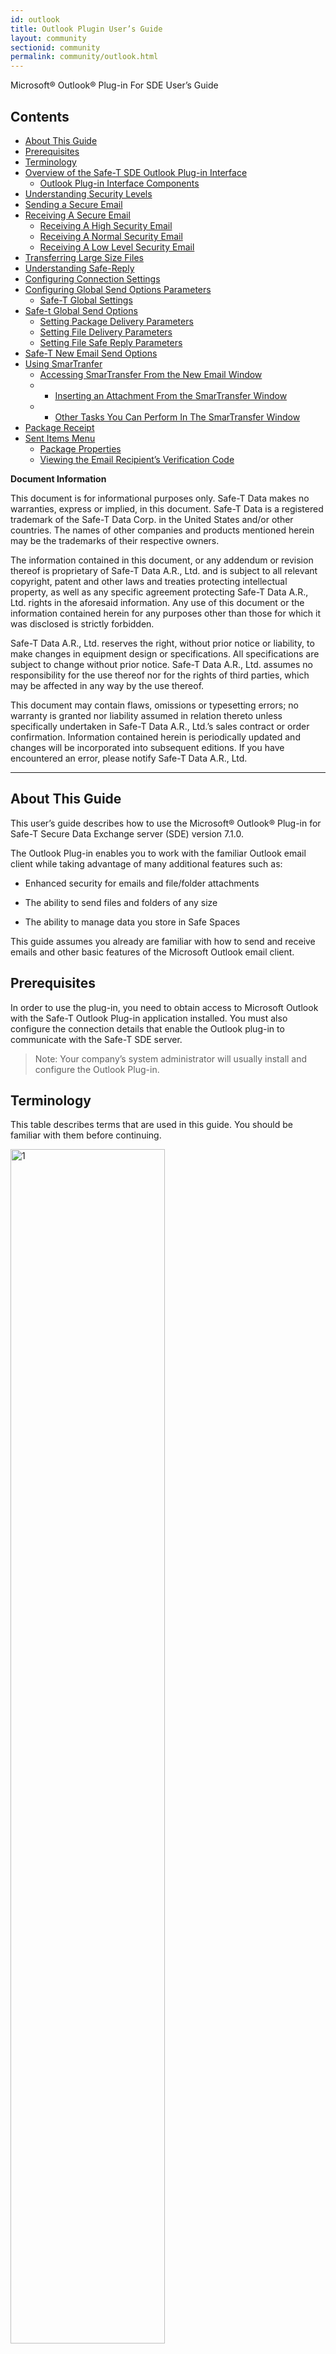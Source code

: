 ```yaml
---
id: outlook
title: Outlook Plugin User’s Guide
layout: community
sectionid: community
permalink: community/outlook.html
---
```


Microsoft® Outlook® Plug-in For SDE User’s Guide


## Contents

- [About This Guide](#about-this-guide)
- [Prerequisites](#prerequisites)
- [Terminology](#terminology)
- [Overview of the Safe-T SDE Outlook Plug-in Interface](#overview-of-the-safe-t-sde-outlook-plug-in-interface)
  - [Outlook Plug-in Interface Components](#outlook-plugin-interface-components)
- [Understanding Security Levels](#understanding-security-levels)
- [Sending a Secure Email](#sending-a-secure-email)
- [Receiving A Secure Email](#receiving-a-secure-email)
  - [Receiving A High Security Email](#receiving-a-high-security-email)
  - [Receiving A Normal Security Email](#receiving-a-normal-security-email)
  - [Receiving A Low Level Security Email](#receiving-a-low-level-security-email)
- [Transferring Large Size Files](#transferring-large-size-files)
- [Understanding Safe-Reply](#understanding-safe-reply)
- [Configuring Connection Settings](#configuring-connection-settings)
- [Configuring Global Send Options Parameters](#configuring-global-send-options-parameters)
  - [Safe-T Global Settings](#safe-t-global-settings)
- [Safe-t Global Send Options](#safe-t-global-send-options)
  - [Setting Package Delivery Parameters](#setting-package-delivery-parameters)
  - [Setting File Delivery Parameters](#setting-file-delivery-parameters)
  - [Setting File Safe Reply Parameters](#setting-file-safe-reply-parameters)
- [Safe-T New Email Send Options](#safe-t-new-email-send-options)
- [Using SmarTranfer](#using-smarTranfer)
  - [Accessing SmarTransfer From the New Email Window](#accessing-smartransfer-from-the-new-email-window)
  - - [Inserting an Attachment From the SmarTransfer Window](#inserting-an-attachment-from-the-smartransfer-window)
  - - [Other Tasks You Can Perform In The SmarTransfer Window](#other-tasks-you-can-perform-in-the-smartransfer-window)
- [Package Receipt](#package-receipt)
- [Sent Items Menu](#sent-items-menu)
  - [Package Properties](#package-properties)
  - [Viewing the Email Recipient’s Verification Code](#viewing-the-email-recipients-verification-code)

**Document Information**

This document is for informational purposes only. Safe-T Data makes no warranties, express or implied, in this document. Safe-T Data is a registered trademark of the Safe-T Data Corp. in the United States and/or other countries. The names of other companies and products mentioned herein may be the trademarks of their respective owners.

The information contained in this document, or any addendum or revision thereof is proprietary of Safe-T Data A.R., Ltd. and is subject to all relevant copyright, patent and other laws and treaties protecting intellectual property, as well as any specific agreement protecting Safe-T Data A.R., Ltd. rights in the aforesaid information. Any use of this document or the information contained herein for any purposes other than those for which it was disclosed is strictly forbidden. 

Safe-T Data A.R., Ltd. reserves the right, without prior notice or liability, to make changes in equipment design or specifications. All specifications are subject to change without prior notice. 
Safe-T Data A.R., Ltd. assumes no responsibility for the use thereof nor for the rights of third parties, which may be affected in any way by the use thereof. 

This document may contain flaws, omissions or typesetting errors; no warranty is granted nor liability assumed in relation thereto unless specifically undertaken in Safe-T Data A.R., Ltd.’s sales contract or order confirmation. Information contained herein is periodically updated and changes will be incorporated into subsequent editions. If you have encountered an error, please notify Safe-T Data A.R., Ltd. 

------------

## About This Guide

This user’s guide describes how to use the Microsoft® Outlook® Plug-in for Safe-T Secure Data Exchange server (SDE) version 7.1.0.

The Outlook Plug-in enables you to work with the familiar Outlook email client while taking advantage of many additional features such as:

* Enhanced security for emails and file/folder attachments

* The ability to send files and folders of any size

* The ability to manage data you store in Safe Spaces

This guide assumes you already are familiar with how to send and receive emails and other basic features of the Microsoft Outlook email client.

## Prerequisites

In order to use the plug-in, you need to obtain access to Microsoft Outlook with the Safe-T Outlook Plug-in application installed. You must also configure the connection details that enable the Outlook plug-in to communicate with the Safe-T SDE server.
 >Note: Your company’s system administrator will usually install and configure the Outlook Plug-in.

## Terminology

This table describes terms that are used in this guide. You should be familiar with them before continuing.

<img src="https://github.com/orensrauch/The_Software_Testing_Router/blob/main/outlook/1.jpg?raw=true" alt="1" width="70%"/>

## Overview of the Safe-T SDE Outlook Plug-in Interface

This section provides a high-level overview describing how you can access the Secure Transport features within the Outlook Plug-in interface.

Starting in your Outlook email client, select the Home tab > New Email > Secure Transport tab. A new message window appears displaying the Outlook Plug-in icons. 

<img src="https://github.com/orensrauch/The_Software_Testing_Router/blob/main/outlook/2.png?raw=true" alt="2" width="70%"/>

## Outlook Plug-in Interface Components

This table describes the main Outlook Plug-in components available to you in the Plug-in ribbon. Subsequent sections in this guide explain each of the features in greater detail.

<img src="https://github.com/orensrauch/The_Software_Testing_Router/blob/main/outlook/3.jpg?raw=true" alt="3" width="70%"/>

 >Note: You can attach files and folders using either Insert File/Folder or SmarTransfer in each email you send but not both. To send file attachments from your local computer and from Safe Spaces you need to send separate emails.

## Understanding Security Levels

The Outlook Plug-in provides three security levels you can choose from: High, Normal, and Low. You select a security level each time you send an email.

 >Tip: Your system administrator may enforce using a particular security level, for example High, by disabling (greying out) a security option.

The following tables describe the available email security levels:

<img src="https://github.com/orensrauch/The_Software_Testing_Router/blob/main/outlook/4.jpg?raw=true" alt="4" width="70%"/>

Select the High security level to encrypt both your email message and file/folder attachments. For example, if you send someone an email detailing your company’s business plans for the next quarter and include charts in an attached PPT presentation you should encrypt both the email message and attachment. 

  >Info: The High security level encrypts both the email message and file/folder attachments in an Outlook Safe Space on the Safe-T SDE server. When a recipient logs in to download them, they are decrypted and streamed over a secure protocol to the recipient.

**Normal**:
Similar to the High security level except the file/folder attachments are encrypted but the email message is not. Recipients are required to authenticate using an OTP verification code before accessing the file/folder attachments.
>Note: Registered recipients log in using their own login credentials instead of the OTP verification code.

The Normal security level encrypts your file/folder attachments. For example, if you send a business partner a PDF file containing an order form the email message itself might not require encryption though the file/folder attachments should be.

**Low**: 
The file/folder attachments are made available to your email recipients by sending them a link to download the files securely from the Safe-T SDE server. Using Low security, recipients do not have to authenticate.

## Sending a Secure Email 

This section describes the essential steps to send secure emails with attachments.

**To send a secure email:**

1.	New Email > Secure Transport tab > Secure Transport(On). The Outlook Plug-in toolbar interface appears. 

2.	Select the email security level you want: High, Normal, or Low.

3.	Fill out the To, Subject, and your message.

4.	Insert a file attachment using either Insert File/Folder or SmarTransfer.

 	The Insert File/Folder button provides the same functionality as the Outlook Message > Attach file paper clip icon in Outlook. Click the button and browse on your local computer for files you want to attach.
 	The SmarTransfer button enables you to attach files that are stored in your Safe Spaces. Click the button and browse in your Safe Spaces for files you want to attach as links.

 >Note: 1. If you right-click a file, the context menu includes a link: “Safe-T Secure Transport”. Click the link and the file you selected is loaded into the new email window as an attachment. You can insert file/folder attachments using either Insert/File Folder or SmarTransfer but in a given email you can use only one of the methods. 

2. To send file attachments from your local computer and from Safe Spaces, you need to send the file attachments in separate emails.

## Receiving A Secure Email
This section describes how to receive a secure email and attachments. The method is different depending on the level of security chosen by the email sender.

### Receiving A High Security Email
When a user sends a high security email, both the message and attachments are encrypted.

The recipient receives an email with an empty message area (some boilerplate text) and a link to download secure content. In a separate email, or in an SMS, the recipient is provided with an OTP verification code. Registered users log in with their own login credentials.

  >Info: The recipient cannot view the sender’s message in the email. The sender’s email message and file/folder attachments are stored securely on the Safe-T SDE server.

**Figure 5: Recipient Receives High Security Level Email**

<img src="https://github.com/orensrauch/The_Software_Testing_Router/blob/main/outlook/5.png?raw=true" alt="5" width="70%"/>

In a second email, or by SMS, the recipient gets an OTP verification code. A typical verification code consists of 4 digits (e.g. 8240).

The recipient now can click the Secure Content link to display a Safe-T SDE Secure content download web page. The web page is for user authentication and looks similar to this: 

**Figure 6: Recipient Logs In By Entering OTP**

<img src="https://github.com/orensrauch/The_Software_Testing_Router/blob/main/outlook/6.png?raw=true" alt="6" width="70%"/>

**The recipient enters a verification code and clicks Submit.**

If the verification code is correct, a web page displays the following information:

•	A decrypted message now viewable by the recipient. 

•	A link enabling the recipient to download the encrypted file attachment.

**Figure 7: Decrypted High Security Message**

<img src="https://github.com/orensrauch/The_Software_Testing_Router/blob/main/outlook/7.png?raw=true" alt="7" width="70%"/>

 >Tip: The file attachment is stored securely on the Safe-T SDE server. When the recipient authenticates using the verification code, the file can be downloaded. File or zipped folder attachments are always downloaded from the Safe-T SDE server using a secure communications protocol.

When the recipient downloads a file attachment, the sender receives an email report update noting that the email recipient downloaded a file attachment you sent. For more information, see the section describing the Package Receipt.

**Figure 8: Sender Receives a Delivery Receipt**

<img src="https://github.com/orensrauch/The_Software_Testing_Router/blob/main/outlook/8.png?raw=true" alt="8" width="70%"/>

### Receiving A Normal Security Email

When a user sends an email using the Normal security level, the attachments are encrypted however the message is not. 

In this example, a sender who submitted to the accounting department a travel expenses report did not think the message needed to be sent securely though the attached XLS file is encrypted.

**Figure 9: Recipient Receives Normal Security Email**

<img src="https://github.com/orensrauch/The_Software_Testing_Router/blob/main/outlook/9.png?raw=true" alt="9" width="70%"/>

The recipient, in this example the company accounting department, receives an email with the sender’s message visible and a link for downloading Secure Content. In a separate email, or in an SMS, the recipient is provided with an OTP verification code. A typical verification code consists of 4 digits (e.g. 9243).

  >Info: The recipient views the sender’s message as plain visible text. However, the file/folder attachments are stored securely on the Safe-T SDE server.

The recipient clicks the Secure Content link to display a secure content download web page. The web page is for user authentication and will look similar to this:

**Figure 10: Recipient Enters OTP Verification code**

<img src="https://github.com/orensrauch/The_Software_Testing_Router/blob/main/outlook/10.png?raw=true" alt="10" width="70%"/>

The recipient enters the verification code and clicks Submit.

If the verification code is correct, a web page appears with a link that enables the recipient to download the encrypted file attachment.

**Figure 11: Download Normal Security Attachments**
<img src="https://github.com/orensrauch/The_Software_Testing_Router/blob/main/outlook/11.png?raw=true" alt="11" width="70%"/>

 >Tip: The file attachment is stored securely on the Safe-T SDE server. When the recipient authenticates using the verification code the file can be downloaded. The file/folder attachments are always downloaded from the Safe-T SDE server using a secure communication protocol.

When the recipient downloads a file attachment, the sender receives an email update report noting the recipient downloaded a file attachment you sent.

**Figure 12: Sender Receives a Delivery Receipt**

<img src="https://github.com/orensrauch/The_Software_Testing_Router/blob/main/outlook/12.png?raw=true" alt="12" width="70%"/>

### Receiving A Low Level Security Email

When a user sends an email using the Low security level, the file/folder attachments are sent to email recipients with a link to download them securely from the Safe-T SDE server. Using Low security, recipients do not have to authenticate.

**Figure 13: Recipient Receives a Low Security Email**

<img src="https://github.com/orensrauch/The_Software_Testing_Router/blob/main/outlook/13.png?raw=true" alt="13" width="70%"/>

In this example, the sender did not consider the lunch invitation or the enclosed map to the Waffle House confidential enough to send using a higher level of security.

However, email attachments sent using the Low security level are downloaded from the Safe-T SDE server using a secure HTTPS network link.

## Transferring Large Size Files

An advantage of using Safe-T SDE, in addition to enabling secure data storage and transfer, is the capability to send files of any size, for instance 5GB. If upload or download times become lengthy you can send large files from a dedicated client computer or send the files overnight. 

 >Tip: If you do not want to encrypt large files, you can send them using the Low security level.
  >Info: Microsoft Outlook blocks sending or receiving attachments that exceed 20 MB and often company system administrators set a limit of 10 MB. Using Safe-T SDE, you can easily send them.

## Understanding Safe-Reply

The Safe-Reply invitation allows your email recipient to respond securely to you in an email with secure attachments.

 >Tip: Individuals outside your organization do not have a Safe-T SDE account or any additional software installed. They can send you safe email replies securely that include large file/folder attachments.

**Figure 14: Send a Safe-Reply Invitation**

<img src="https://github.com/orensrauch/The_Software_Testing_Router/blob/main/outlook/14.png?raw=true" alt="14" width="70%"/>

To send a Safe-Reply invitation: In a new email > Secure Transport On > click the Safe-Reply checkbox > set the security level to either Normal or High.

The email recipient receives a verification code and a separate email that looks similar to this:

**Figure 15: Recipient Receives a Delivery Receipt**

<img src="https://github.com/orensrauch/The_Software_Testing_Router/blob/main/outlook/15.png?raw=true" alt="15" width="70%"/>

**Secure Content link**: Access the sender’s message (if the security level=High) and attachments. You need to enter your verification code in an authentication web page.

**Accept Invitation link**: Access a web page that enables you to reply one time securely to the sender with a message and attachments. You need to enter your verification code in an authentication web page.

**Figure 16: Recipient Can Send a Safe Reply** 

<img src="https://github.com/orensrauch/The_Software_Testing_Router/blob/main/outlook/16.png?raw=true" alt="16" width="70%"/>

The recipient writes a message > adds file attachments > clicks Next.

A confirm details window appears. Click Next.

**Figure 17: Recipient Can Add File Attachments To The Safe Reply**

<img src="https://github.com/orensrauch/The_Software_Testing_Router/blob/main/outlook/17.png?raw=true" alt="17" width="70%"/>

The Safe-Reply is sent and a message appears: “Action completed successfully”.

The original sender receives an email with a Secure Content link. Clicking the link opens a Safe-T web download page into which the sender enters a verification code or is allowed to log in as a registered user. 

## Configuring Connection Settings


This section describes how to configure the connection details that enable the Outlook plug-in to communicate with the Safe-T SDE server.

 Note: Your company’s system administrator will usually install and configure the Outlook Plug-in.

**To open the connection settings window**

1.	In the Outlook client ribbon, click the Add-ins tab.

2.	Click the Safe-T button, then click Settings. A Settings window appears.

3.	Click the Connection tab if it is not already selected.

**Figure 18: Global Settings Connection Tab**

<img src="https://github.com/orensrauch/The_Software_Testing_Router/blob/main/outlook/18.png?raw=true" alt="18" width="70%"/>

**Enter values for these fields. Note that in general the connection details to the Safe-T SDE server are configured by your system administrator.**

•	**User name**: The Safe-T SDE server account user name.

•	**Password**: The Safe-T SDE server account password.

•	**RemoteUFID**: Identifier used to connect the Outlook Plug-in with a specific Safe Space in the Safe-T SDE server.

•	**Server Name or IP address**: Safe-T SDE server network address.

•	**Test Settings**: Click to verify you have a connection to the Safe-T SDE server. If you are connected a message appears: “Success. You have a valid connection”.

If you change any connection details, **click OK**.

## Configuring Global Send Options Parameters

Global features refer to parameters you can set as default values for all emails. They are applied whenever you send an email. However, these are exceptions:

•	Your system administrator can enforce all configuration parameters. When this occurs, the option you see is disabled (i.e. greyed out).

•	You can override global Send Option settings on an individual basis when you open a new email window. 


 >Note: This section describes only the most important configuration parameters.


## Safe-T Global Settings


You can automate when to send emails using the Plug-in Secure Transfer feature by setting a rule on how Safe-T SDE handles file attachments. 

When you send an email as an ordinary Outlook user without setting Secure Transport On, if your email and attachments meet the condition you set with this feature, Secure Transport will be automatically set to On.

**To set a file attachments rule:**

1.	In the Outlook Plug-in client, click Add-ins > Safe-T > Settings > Settings tab.


**Figure 19: Global Settings Tab**

<img src="https://github.com/orensrauch/The_Software_Testing_Router/blob/main/outlook/19.png?raw=true" alt="19" width="70%"/>

2.	**In Use Safe-T to send, select one of these options:**

•	All attachments: If your Outlook email contains a file attachment, Secure Transport will be turned on.

•	Attachments larger than: If your Outlook email contains a file attachment that is larger in size than a number you set (e.g. 15 MB), Secure Transport will be turned on.

  >Info:Microsoft Outlook blocks sending or receiving attachments that exceed 20 MB and often company system administrators set a limit of 10 MB. For more information, see Transferring Large Size Files.

•	Attachments on demand: Your Outlook email will be sent with Secure Transport Off, unless you click the Secure Transport tab and Secure Transport On.

•	All messages: Your Outlook email will be sent with Secure Transport whether you are sending a message with or without any file attachments.

•	Ask me before sending: If you select this option, when you click Send a prompt will display asking you if you want to send the email and attachments using either High, Normal, or Low security.

3.	When you are done making changes, click OK.

## Safe-T Global Send Options

Global Send Options refer to parameters you can set as default values for all emails. They are applied whenever you send an email. However, these are exceptions:
•	Your system administrator can enforce all configuration parameters. When this occurs, the option you see is disabled (i.e. greyed out).

•	You can override global Send Option settings on an individual basis when you open a new email window. 

 >Note: This section describes only the most important configuration parameters.

## Setting Package Delivery Parameters

**To Configure Send Options (Package Delivery Settings tab):**
In the Outlook Plug-in client, click Add-ins > Safe-T > Send Options > Package Delivery Settings tab.

**Figure 20: Global Send Options Package Delivery Tab**

<img src="https://github.com/orensrauch/The_Software_Testing_Router/blob/main/outlook/20.png?raw=true" alt="20" width="70%"/>

You can optionally configure these parameters:

•	**Package will expire after**: Set the duration in days after which your recipients cannot access your package using the Secure Content link in the email you send.

•	**Secure Deliver with OTP (One-Time Password)**: If you select the checkbox, your recipients will need to authenticate using a verification code that is sent to them either in a separate email, or by SMS. Note: Registered recipients log in using their own login credentials.

•	**Via Cell-Phone (SMS)**: If you select the checkbox, your recipients will receive an OTP verification code via SMS. By default, recipients are sent a verification code in a separate email.

•	**Cell-Phone auto-suggest**: When you send an email a prompt appears: “Enter recipient’s mobile number”. The prompt includes a link enabling you to browse the Microsoft Exchange Address Book for the recipient’s mobile phone number.

•	**Encrypt Message**: If you select the checkbox, the security level is set to High.

•	**Attachment Type**: Select how email recipients access attachments sent to them:

o	**Secure HTML**: Enclosed in the email there’s an HTML file. If you click, it a link appears “Click here to proceed...” that displays the web download page.

o	**Secure URL Link**: Embedded on top of the E-Mail Message Body (default):Displays the web download page.

o	**Secure Document**: Normal attachment: Displays the web download page.

•	**Limit amount of downloads per package:** Sets the limit on the number of times an email recipient can download file attachments from the secure content download web page.

•	**Package name**: Set the display text of the link email recipients can click on to download secure messages and file attachments. By default the link is: Secure Content.

When you are done making changes, click OK.

## Setting File Delivery Parameters

**To Configure Send Options (File Delivery Settings tab):**

In the Outlook Plug-in client, click Add-ins > Safe-T > Send Options > File Delivery Settings tab.

**Figure 21: Global Send Options File Delivery Tab**

<img src="https://github.com/orensrauch/The_Software_Testing_Router/blob/main/outlook/21.png?raw=true" alt="21" width="70%"/>

You can optionally configure these parameters:

•	**File Protection password**: If you enter a password, the file attachments you send will be encrypted. Your recipient needs to know the password you set in order to decrypt the files attachments you send.

 >Tip: If you send file attachments with High or Normal security, your email recipient must enter an OTP verification code and after file download must enter a separate password you optionally set using the file protection password feature.

•	**Encrypt file using AES**: If you select the checkbox, along with setting a file protection password, your files are encrypted with a strong encryption algorithm.

•	**Split files into smaller parts using zip compression:** If you send a large file attachment greater than the split size in MB, your file attachment is split into smaller zip files. By default, files are split if they are larger than 700MB.


## Setting File Safe Reply Parameters

**To Configure Send Options (Safe Reply tab):**

In the Outlook Plug-in client, click Add-ins > Safe-T > Send Options > Safe Reply tab.

**Figure 22: Global Send Options Safe Reply Tab**

<img src="https://github.com/orensrauch/The_Software_Testing_Router/blob/main/outlook/22.png?raw=true" alt="22" width="70%"/>

You can optionally configure these global send parameters:

•	**Invite recipients to a Safe Reply**: If you select the checkbox, your email recipient can respond securely to you in an email with secure attachments.

•	**Invitation will expire after**: Set a duration in days after which the recipient cannot send you a Safe Reply.

•	**Return Safe Receipt for Delivery**: If you select the checkbox, when the email recipient downloads a sent package from the Secure Content download web page, you will receive an email receipt with package details (e.g. ID, Date, Expiry Date, Max Downloads: # Package Read: Auth Method).

•	**Distribution Job**: Enables you to set the email sender’s name and email address to an arbitrary value. For example, you may want to send a bulk mailing using a company name instead of your own personal email name and address.

## Safe-T New Email Send Options

New Email Send Options refer to parameters you can set when you open a new email window. The settings apply only to the new email you are sending.

•	You can override the global Send Option settings on an individual basis for the new email. 

•	Your system administrator can enforce all configuration parameters. When this occurs, the option you see is disabled (i.e. greyed out).

 >Note: The Global and New Email Send Option parameters are the same. The difference is the global settings are the default settings, and the changes you make in the new Email Send Options dialog box override the global default values only for the individual new email you are sending.

For example, if you set a Global Send Option to limit the number of downloads for a secure package to 5 times, you can change that setting for an individual email to a value of 3 downloads.

**To open the new email Send Options window, do the following:**

Outlook > Home > New Email > Secure Transport > Send Options.

**Figure 23: New Email Send Options**

<img src="https://github.com/orensrauch/The_Software_Testing_Router/blob/main/outlook/23.png?raw=true" alt="23" width="70%"/>

## Using SmarTransfer 

**SmarTransfer** enables you to view, manage, and send files that are stored in your Safe Spaces. 

A Safe Space is a folder hosted on the Safe-T SDE server. You can upload/download files from a Safe Space, and you can insert files from a Safe Space into an email as an attachment. For more information, see Basic Terminology.

**You can access SmarTransfer in the Outlook Plug-in two ways:**

•	Outlook New Email Window.

•	Outlook client navigation pane.

## Accessing SmarTransfer From the New Email Window

To access the SmarTransfer window using the SmarTransfer button open a new email > Secure Transport tab > click the SmarTransfer button.

**Figure 24: New Email Send Options**

<img src="https://github.com/orensrauch/The_Software_Testing_Router/blob/main/outlook/24.png?raw=true" alt="24" width="70%"/>

The SmarTransfer window appears:

**Figure 25: SmarTransfer Safe Space Folders**


<img src="https://github.com/orensrauch/The_Software_Testing_Router/blob/main/outlook/25.png?raw=true" alt="25" width="70%"/>

>Tip: If you do not see the Safe Space folders, click the Home button. 

## Inserting an Attachment From the SmarTransfer Window

The files in Safe-T SDE are not stored in your local computer. They are in the Safe-T SDE server until you access them. 
  >Note: You can attach files using either Insert File/Folder or SmarTransfer in each email you send but not both. To send file attachments from your local computer and from Safe-T SDE you need to send separate emails.

**To insert a file from SmarTransfer as an email attachment**

1.	Double-click a Safe Space that contains a file you want to insert as an email attachment. 




**Figure 26: SmarTransfer Safe Space Files**

<img src="https://github.com/orensrauch/The_Software_Testing_Router/blob/main/outlook/26.png?raw=true" alt="26" width="70%"/>

2.	Select the file you want to attach and click Insert. A window similar to this appears:

**Figure 27: SmarTransfer File Attachment**

<img src="https://github.com/orensrauch/The_Software_Testing_Router/blob/main/outlook/27.png?raw=true" alt="27" width="70%"/>

>Info:  When you insert a file attachment from SmarTransfer, in your email attachments window you will see a link to the file in your Safe Space, not the actual file.

## Other Tasks You Can Perform In The SmarTransfer Window

SmarTransfer hosts Space Spaces that are folders and files managed by the Safe-T SDE server. In addition to inserting file attachments into an email you can do the following:

**Table 6: The SmarTransfer Ribbon Interface.**

<img src="https://github.com/orensrauch/The_Software_Testing_Router/blob/main/outlook/28.png?raw=true" alt="28" width="70%"/>


## Package Receipt

When you send a secure email, you have the ability to gain a lot of information about it. One source of details is in the package delivery receipt. After the recipient logs into the secure access portal and downloads attachments, you are sent a package delivery receipt.

For example:

**Figure 29: Package Delivery Receipt**

<img src="https://github.com/orensrauch/The_Software_Testing_Router/blob/main/outlook/29.png?raw=true" alt="29" width="70%"/>

**The delivery receipt provides these details:**

•	Package ID

•	Subject of the Email

•	Date sent

•	Date access to download the file attachments expires

•	Maximum number of times the attachments can be downloaded

•	Number of times the package was accessed

•	Authentication method

## Sent Items Menu

You can access another source of details about the emails and attachments you send by accessing the Sent Items [Safe-T SDE] link on the Outlook client navigation pane.

**Figure 30: Sent Items Link**

<img src="https://github.com/orensrauch/The_Software_Testing_Router/blob/main/outlook/30.png?raw=true" alt="30" width="70%"/>

Click Sent Items [Safe-T SDE] and a Package Details window appears.

**Figure 31: Package Details**

<img src="https://github.com/orensrauch/The_Software_Testing_Router/blob/main/outlook/31.png?raw=true" alt="31" width="70%"/>



**The Package Details window displays these details:**

•	Name of the sender and recipient.

•	Number of recipients to which the email was sent.

•	Date and time the email was sent.

•	Size of the file attachments in KB.

•	The IP address of the email sender.

•	Package Settings.

•	View OTP.

## Package Properties

In Package Properties you can add, replace, and delete file attachments. 
You can perform these modifications even after the file attachments have been accessed by the email recipient.

Click the Package Settings link then click Package Update to open the Package Properties window.

**Figure 32: Package Properties**

<img src="https://github.com/orensrauch/The_Software_Testing_Router/blob/main/outlook/32.png?raw=true" alt="32" width="70%"/>

**To add file attachments to the package:**

1.	Click Safe Upload.

2.	Browse to a file or files you want to add.

3.	Select the files and click Open.

The files are added to the email package. 

 <Note: After you add new files to the email package, if the email recipient clicks the Secure Content link and authenticates again using the verification code, the file attachments for the package will display the new files you added.

**To delete file attachments from the package:**

1.	Click the file or files you want to delete.

2.	Click Delete.

The files are deleted from the email package. 

To download file attachments from the package:

1.	Click the file or files you want to download.

2.	Browse to a location on your local computer.

3.	Click Save. 

The files are saved on your local computer. 

To share file attachments from the package:

1.	Click the file or files you want to share.

2.	Click Safe Share.

A new email window opens with the file or files you selected attached to the email as an attachment.

## Viewing the Email Recipient’s Verification Code

Occasionally, an email recipient may have trouble using the verification code sent to them to authenticate at the download package web page.

  >Info: If enabled by your system administrator, in the Package Details window there will be a View OTP link:

1.	Click the View OTP link and a message box appears displaying the recipient’s verification code.

**Figure 33: View Recipient’s OTP**

<img src="https://github.com/orensrauch/The_Software_Testing_Router/blob/main/outlook/33.png?raw=true" alt="33" width="70%"/>

2.	Click OK to close the window.


